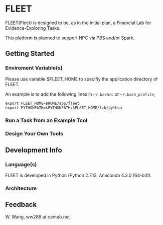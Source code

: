 
# FLEET

FLEET(Fleet) is designed to be, as in the initial plan, a Financial Lab for Evidence-Exploring Tasks.

This platform is planned to support HPC via PBS and/or Spark.

## Getting Started

### Enviroment Variable(s)

Please use variable $FLEET_HOME to specifiy the application directory of FLEET.

An example is to add the following lines in `~/.bashrc` or `~/.bash_profile`,

```
export FLEET_HOME=$HOME/app/fleet
export PYTHONPATH=$PYTHONPATH:$FLEET_HOME/lib/python
```

### Run a Task from an Example Tool

### Design Your Own Tools

## Development Info

### Language(s)

FLEET is developed in Python (Python 2.7.13, Anaconda 4.3.0 (64-bit)).

### Architecture

## Feedback

W. Wang, ww288 at cantab.net


